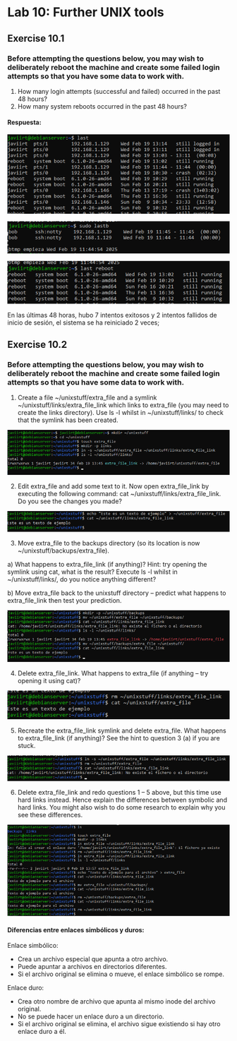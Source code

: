 # Lab 10: Further UNIX tools

## Exercise 10.1

###  Before attempting the questions below, you may wish to deliberately reboot the machine and create some failed login attempts so that you have some data to work with. 

1. How many login attempts (successful and failed) occurred in the past 48 hours? 
2. How many system reboots occurred in the past 48 hours?


#### Respuesta:

![Ejercicio 1, apartado 1](./capturas/lab10-1-1.png)

![Ejercicio 1, apartado 2](./capturas/lab10-1-2.png)

![Ejercicio 1, apartado 3](./capturas/lab10-1-3.png)

En las últimas 48 horas, hubo 7 intentos exitosos y 2 intentos fallidos de inicio de sesión, el sistema se ha reiniciado 2 veces;



## Exercise 10.2

###  Before attempting the questions below, you may wish to deliberately reboot the machine and create some failed login attempts so that you have some data to work with. 

1. Create a file ~/unixstuff/extra_file and a symlink ~/unixstuff/links/extra_file_link which links to extra_file (you may need to create the links directory). Use ls -l whilst in ~/unixstuff/links/ to check that the symlink has been created. 

![Ejercicio 2, apartado 1](./capturas/lab10-2-1.png)


2. Edit extra_file and add some text to it. Now open extra_file_link by executing the following command: cat ~/unixstuff/links/extra_file_link. Do you see the changes you made? 

![Ejercicio 2, apartado 3](./capturas/lab10-2-2.png)


3. Move extra_file to the backups directory (so its location is now ~/unixstuff/backups/extra_file). 

a) What happens to extra_file_link (if anything)? Hint: try opening the symlink using cat, what is the result? Execute ls -l whilst in ~/unixstuff/links/, do you notice anything different?

b) Move extra_file back to the unixstuff directory – predict what happens to extra_file_link then test your prediction.

![Ejercicio 2, apartado 3](./capturas/lab10-2-3.png)



4. Delete extra_file_link. What happens to extra_file (if anything – try opening it using cat)? 

![Ejercicio 2, apartado 4](./capturas/lab10-2-4.png)



5. Recreate the extra_file_link symlink and delete extra_file. What happens to extra_file_link (if anything)? See the hint to question 3 (a) if you are stuck.

![Ejercicio 2, apartado 5](./capturas/lab10-2-5.png)



6. Delete extra_file_link and redo questions 1 – 5 above, but this time use hard links instead. Hence explain the differences between symbolic and hard links. You might also wish to do some research to explain why you see these differences.

![Ejercicio 2, apartado 6](./capturas/lab10-2-6.png)



#### Diferencias entre enlaces simbólicos y duros:
Enlace simbólico:

 - Crea un archivo especial que apunta a otro archivo.
 - Puede apuntar a archivos en directorios diferentes.
 - Si el archivo original se elimina o mueve, el enlace simbólico se rompe.


Enlace duro:

 - Crea otro nombre de archivo que apunta al mismo inode del archivo original.
 - No se puede hacer un enlace duro a un directorio.
 - Si el archivo original se elimina, el archivo sigue existiendo si hay otro enlace duro a él.